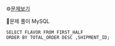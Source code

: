⚙[문제보기](https://school.programmers.co.kr/learn/courses/30/lessons/133024)


🔎문제 풀이
MySQL
```MySQL
SELECT FLAVOR FROM FIRST_HALF
ORDER BY TOTAL_ORDER DESC ,SHIPMENT_ID;
```